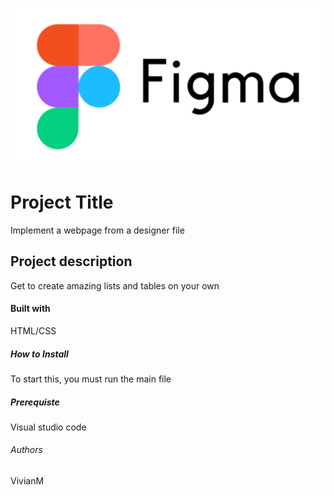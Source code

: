 ![Image](Figma%20logo.png)

# Project Title
 Implement a webpage from a designer file

## Project description
Get to create amazing lists and tables on your own

####  Built with
HTML/CSS

##### How to Install
To start this, you must run the main file

##### Prerequiste
Visual studio code

###### Authors
VivianM










